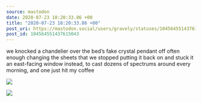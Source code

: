 ```yaml
---
source: mastodon
date: 2020-07-23 18:20:33.86 +00
title: "2020-07-23 18:20:33.86 +00"
post_uri: https://mastodon.social/users/gravely/statuses/104564551437615043
post_id: 104564551437615043
---
```

we knocked a chandelier over the bed’s fake crystal pendant off often enough changing the sheets that we stopped putting it back on and stuck it an east-facing window instead, to cast dozens of spectrums around every morning, and one just hit my coffee


![](/images/104564551280998355.jpg)

![](/images/104564551390324084.jpg)

